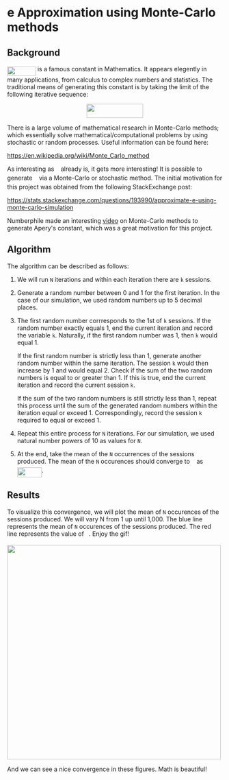 # e Approximation using Monte-Carlo methods

## Background

<img src="/tex/ea58f7c7e035f339572ca09476e61916.svg?invert_in_darkmode&sanitize=true" align=middle width=67.01483084999998pt height=21.18721440000001pt/> is a famous constant in Mathematics. It appears elegently in many applications, from calculus to complex numbers and statistics. The traditional means of generating this constant is by taking the limit of the following iterative sequence:

<p align="center"><img src="/tex/f559faf58b3264d0425e3f93b63dee1c.svg?invert_in_darkmode&sanitize=true" align=middle width=131.96463884999997pt height=32.990165999999995pt/></p>

There is a large volume of mathematical research in Monte-Carlo methods; which essentially solve mathematical/computational problems by using stochastic or random processes. Useful information can be found here: 

https://en.wikipedia.org/wiki/Monte_Carlo_method

As interesting as <img src="/tex/8cd34385ed61aca950a6b06d09fb50ac.svg?invert_in_darkmode&sanitize=true" align=middle width=7.654137149999991pt height=14.15524440000002pt/> already is, it gets more interesting! It is possible to generate <img src="/tex/8cd34385ed61aca950a6b06d09fb50ac.svg?invert_in_darkmode&sanitize=true" align=middle width=7.654137149999991pt height=14.15524440000002pt/> via a Monte-Carlo or stochastic method. The initial motivation for this project was obtained from the following StackExchange post: 

https://stats.stackexchange.com/questions/193990/approximate-e-using-monte-carlo-simulation

Numberphile made an interesting [video](https://www.youtube.com/watch?v=ur-iLy4z3QE) on Monte-Carlo methods to generate Apery's constant, which was a great motivation for this project.

## Algorithm

The algorithm can be described as follows:

1. We will run `N` iterations and within each iteration there are `k` sessions. 

2. Generate a random number between 0 and 1 for the first iteration. In the case of our simulation, we used random numbers up to 5 decimal places.

3. The first random number corrresponds to the 1st of `k` sessions. If the random number exactly equals 1, end the current iteration and record the variable `k`. Naturally, if the first random number was 1, then `k` would equal 1. 

   If the first random number is strictly less than 1, generate another random number within the same iteration. The session `k` would then increase by 1 and would equal 2. Check if the sum of the two random numbers is equal to or greater than 1. If this is true, end the current iteration and record the current session `k`. 
   
   If the sum of the two random numbers is still strictly less than 1, repeat this process until the sum of the generated random numbers within the iteration equal or exceed 1. Correspondingly, record the session `k` required to equal or exceed 1.
   
4. Repeat this entire process for `N` iterations. For our simulation, we used natural number powers of 10 as values for `N`.

5. At the end, take the mean of the `N` occurrences of the sessions produced. The mean of the `N` occurences should converge to <img src="/tex/8cd34385ed61aca950a6b06d09fb50ac.svg?invert_in_darkmode&sanitize=true" align=middle width=7.654137149999991pt height=14.15524440000002pt/> as <img src="/tex/59fc06e4db2c45ebe23067e984ddb2b5.svg?invert_in_darkmode&sanitize=true" align=middle width=57.00897179999999pt height=22.465723500000017pt/>.

## Results

To visualize this convergence, we will plot the mean of `N` occurences of the sessions produced. We will vary N from 1 up until 1,000. The blue line represents the mean of `N` occurences of the sessions produced. The red line represents the value of <img src="/tex/8cd34385ed61aca950a6b06d09fb50ac.svg?invert_in_darkmode&sanitize=true" align=middle width=7.654137149999991pt height=14.15524440000002pt/>. Enjoy the gif!

<img src ="/gif/eApprox.gif" width="500">

And we can see a nice convergence in these figures. Math is beautiful!
